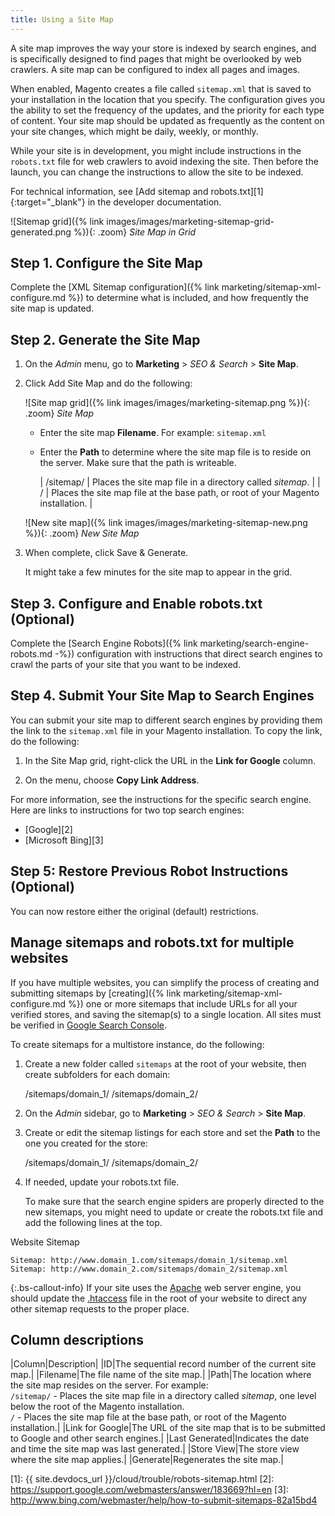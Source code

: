 ```yaml
---
title: Using a Site Map
---
```


A site map improves the way your store is indexed by search engines, and is specifically designed to find pages that might be overlooked by web crawlers. A site map can be configured to index all pages and images.

When enabled, Magento creates a file called `sitemap.xml` that is saved to your installation in the location that you specify. The configuration gives you the ability to set the frequency of the updates, and the priority for each type of content. Your site map should be updated as frequently as the content on your site changes, which might be daily, weekly, or monthly.

While your site is in development, you might include instructions in the `robots.txt` file for web crawlers to avoid indexing the site. Then before the launch, you can change the instructions to allow the site to be indexed.

For technical information, see [Add sitemap and robots.txt][1]{:target="_blank"} in the developer documentation.

![Sitemap grid]({% link images/images/marketing-sitemap-grid-generated.png %}){: .zoom}
_Site Map in Grid_

## Step 1. Configure the Site Map

Complete the [XML Sitemap configuration]({% link marketing/sitemap-xml-configure.md %}) to determine what is included, and how frequently the site map is updated.

## Step 2. Generate the Site Map

1. On the _Admin_ menu, go to **Marketing** > _SEO & Search_ > **Site Map**.

1. Click <span class="btn">Add Site Map</span> and do the following:

    ![Site map grid]({% link images/images/marketing-sitemap.png %}){: .zoom}
    _Site Map_

    - Enter the site map **Filename**. For example: `sitemap.xml`

    - Enter the **Path** to determine where the site map file is to reside on the server. Make sure that the path is writeable.

        | /sitemap/ | Places the site map file in a directory called _sitemap_. |
        | / | Places the site map file at the base path, or root of your Magento installation. |

    ![New site map]({% link images/images/marketing-sitemap-new.png %}){: .zoom}
    _New Site Map_

1. When complete, click <span class="btn">Save & Generate</span>.

    It might take a few minutes for the site map to appear in the grid.

## Step 3. Configure and Enable robots.txt (Optional)

Complete the [Search Engine Robots]({% link marketing/search-engine-robots.md -%}) configuration with instructions that direct search engines to crawl the parts of your site that you want to be indexed.

## Step 4. Submit Your Site Map to Search Engines

You can submit your site map to different search engines by providing them the link to the `sitemap.xml` file in your Magento installation. To copy the link, do the following:

1. In the Site Map grid, right-click the URL in the **Link for Google** column.

1. On the menu, choose **Copy Link Address**.

For more information, see the instructions for the specific search engine. Here are links to instructions for two top search engines:

- [Google][2]
- [Microsoft Bing][3]

## Step 5: Restore Previous Robot Instructions **(Optional)**

You can now restore either the original (default) restrictions.

## Manage sitemaps and robots.txt for multiple websites

If you have multiple websites, you can simplify the process of creating and submitting sitemaps by [creating]({% link marketing/sitemap-xml-configure.md %}) one or more sitemaps that include URLs for all your verified stores, and saving the sitemap(s) to a single location. All sites must be verified in [Google Search Console](https://support.google.com/webmasters/answer/7451001).

To create sitemaps for a multistore instance, do the following:

1. Create a new folder called `sitemaps` at the root of your website, then create subfolders for each domain:

    /sitemaps/domain_1/
    /sitemaps/domain_2/

1. On the _Admin_ sidebar, go to **Marketing** > _SEO & Search_ > **Site Map**.

1. Create or edit the sitemap listings for each store and set the **Path** to the one you created for the store:

    /sitemaps/domain_1/
    /sitemaps/domain_2/

1. If needed, update your robots.txt file.

   To make sure that the search engine spiders are properly directed to the new sitemaps, you might need to update or create the robots.txt file and add the following lines at the top.

Website Sitemap

    Sitemap: http://www.domain_1.com/sitemaps/domain_1/sitemap.xml
    Sitemap: http://www.domain_2.com/sitemaps/domain_2/sitemap.xml

{:.bs-callout-info}
If your site uses the [Apache](https://devdocs.magento.com/guides/v2.4/install-gde/prereq/apache.html) web server engine, you should update the [.htaccess](http://httpd.apache.org/docs/current/howto/htaccess.html) file in the root of your website to direct any other sitemap requests to the proper place.

## Column descriptions

|Column|Description|
|ID|The sequential record number of the current site map.|
|Filename|The file name of the site map.|
|Path|The location where the site map resides on the server. For example: <br/>`/sitemap/` - Places the site map file in a directory called _sitemap_, one level below the root of the Magento installation. <br/>`/` - Places the site map file at the base path, or root of the Magento installation.|
|Link for Google|The URL of the site map that is to be submitted to Google and other search engines.|
|Last Generated|Indicates the date and time the site map was last generated.|
|Store View|The store view where the site map applies.|
|Generate|Regenerates the site map.|

[1]: {{ site.devdocs_url }}/cloud/trouble/robots-sitemap.html
[2]: https://support.google.com/webmasters/answer/183669?hl=en
[3]: http://www.bing.com/webmaster/help/how-to-submit-sitemaps-82a15bd4
